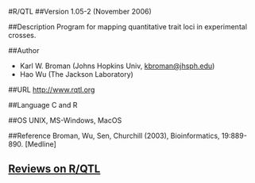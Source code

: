 #R/QTL
##Version
1.05-2 (November 2006)

##Description
Program for mapping quantitative trait loci in experimental crosses.

##Author
* Karl W. Broman (Johns Hopkins Univ, kbroman@jhsph.edu)
* Hao Wu (The Jackson Laboratory)

##URL
http://www.rqtl.org

##Language
C and R

##OS
UNIX, MS-Windows, MacOS

##Reference
Broman, Wu, Sen, Churchill (2003), Bioinformatics, 19:889-890\. [Medline]


## [Reviews on R/QTL](https://github.com/gaow/genetic-analysis-software/issues/484)